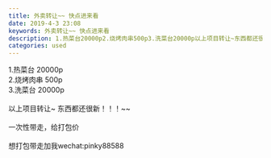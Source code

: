 ```yaml
---
title: 外卖转让~~ 快点进来看
date: 2019-4-3 23:08
keywords: 外卖转让~~ 快点进来看
description: 1.热菜台20000p2.烧烤肉串500p3.洗菜台20000p以上项目转让~东西都还很新！！！~~一次性带走，给打包价想打包带走加我wechat:pinky88588
categories: used
---
```

<td class="t_f" id="postmessage_3388224">

1.热菜台 20000p<br/>
2.烧烤肉串 500p<br/>
3.洗菜台 20000p <br/>
<br/>
以上项目转让~ 东西都还很新！！！~~ <br/>
<br/>
一次性带走，给打包价<img alt="" border="0" onclick="" onmouseover="" smilieid="131" src="static/image/smiley/default/lol.gif"/><br/>
<br/>
想打包带走加我wechat:pinky88588</td>
